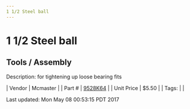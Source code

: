 ```yaml
---
1 1/2 Steel ball
---
```


# 1 1/2 Steel ball
## Tools / Assembly
Description: 	for tightening up loose bearing fits 

| Vendor | Mcmaster | 
| Part # | [9528K64](https://www.mcmaster.com/#9528K64) | 
| Unit Price | $5.50 | 
| Tags: |  | 

Last updated: Mon May 08 00:53:15 PDT 2017